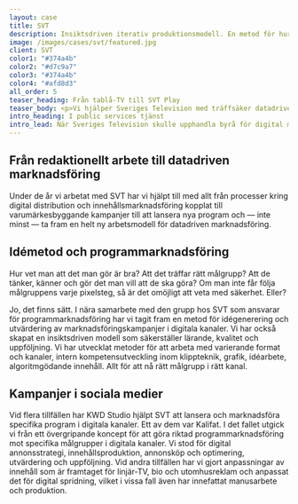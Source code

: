 ```yaml
---
layout: case
title: SVT
description: Insiktsdriven iterativ produktionsmodell. En metod för hur Sveriges Television löpande ökar den interna kunskapsnivån kring vilket innehåll som fungerar.
image: /images/cases/svt/featured.jpg
client: SVT
color1: "#374a4b"
color2: "#d7c9a7"
color3: "#374a4b"
color4: "#afd8d3"
all_order: 5
teaser_heading: Från tablå-TV till SVT Play
teaser_body: <p>Vi hjälper Sveriges Television med träffsäker datadriven marknadsföring.</p>
intro_heading: I public services tjänst
intro_lead: När Sveriges Television skulle upphandla byrå för digital marknadsföring bjöds KWD Studio in att pitcha. Efter veckor av arbete presenterade vi vårt förslag. SVT tyckte att det var ett bra förslag. Faktiskt det bästa.
---
```

## Från redaktionellt arbete till datadriven marknadsföring

Under de år vi arbetat med SVT har vi hjälpt till med allt från processer kring digital distribution och innehållsmarknadsföring kopplat till varumärkesbyggande kampanjer till att lansera nya program och — inte minst — ta fram en helt ny arbetsmodell för datadriven marknadsföring.

## Idémetod och programmarknadsföring

Hur vet man att det man gör är bra? Att det träffar rätt målgrupp? Att de tänker, känner och gör det man vill att de ska göra? Om man inte får följa målgruppens varje pixelsteg, så är det omöjligt att veta med säkerhet. Eller?

Jo, det finns sätt. I nära samarbete med den grupp hos SVT som ansvarar för programmarknadsföring har vi tagit fram en metod för idégenerering och utvärdering av marknadsföringskampanjer i digitala kanaler. Vi har också skapat en insiktsdriven modell som säkerställer lärande, kvalitet och uppföljning. Vi har utvecklat metoder för att arbeta med varierande format och kanaler, intern kompetensutveckling inom klippteknik, grafik, idéarbete, algoritmgödande innehåll. Allt för att nå rätt målgrupp i rätt kanal.

## Kampanjer i sociala medier

Vid flera tillfällen har KWD Studio hjälpt SVT att lansera och marknadsföra specifika program i digitala kanaler. Ett av dem var Kalifat. I det fallet utgick vi från ett övergripande koncept för att göra riktad programmarknadsföring mot specifika målgrupper i digitala kanaler. Vi stod för digital annonsstrategi, innehållsproduktion, annonsköp och optimering, utvärdering och uppföljning. Vid andra tillfällen har vi gjort anpassningar av innehåll som är framtaget för linjär-TV, bio och utomhusreklam och anpassat det för digital spridning, vilket i vissa fall även har innefattat manusarbete och produktion.
